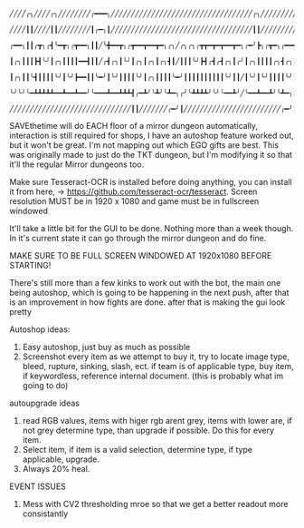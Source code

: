 
            ╱╱╱╱╭╮╱╱╱╱╭╮╱╱╱╱╱╱╱╱╭━━━╮╱╱╱╱╱╱╱╱╱╱╱╱╱╱╱╱╱╱╱╱╱╱╱╱╱╱╱╱╱╱╱╱╱╱╱╭╮╱╱╱╱╱╱╱╱╱╱╱╱╱╱╱╱╱╱╭╮╱╱╱╱╭╮
            ╱╱╱╱┃┃╱╱╱╱┃┃╱╱╱╱╱╱╱╱┃╭━╮┃╱╱╱╱╱╱╱╱╱╱╱╱╱╱╱╱╱╱╱╱╱╱╱╱╱╱╱╱╱╱╱╱╱╱╱┃┃╱╱╱╱╱╱╱╱╱╱╱╱╱╱╱╱╱╱┃┃╱╱╱╭╯╰╮
            ╭━━╮┃┃╭┳╮╭┫╰━┳╮╭┳━━╮┃┃╱╰╋━━┳╮╭┳━━┳━━┳━╮╭╮╱╭╮╭╮╭┳┳━┳━┳━━┳━╮╭━╯┣╮╭┳━╮╭━━┳━━┳━━┳━╮╱┃╰━┳━┻╮╭╯
            ┃╭╮┃┃┃┣┫╰╯┃╭╮┃┃┃┃━━┫┃┃╱╭┫╭╮┃╰╯┃╭╮┃╭╮┃╭╮┫┃╱┃┃┃╰╯┣┫╭┫╭┫╭╮┃╭╯┃╭╮┃┃┃┃╭╮┫╭╮┃┃━┫╭╮┃╭╮╮┃╭╮┃╭╮┃┃
            ┃╭╮┃┃╰┫┃┃┃┃╰╯┃╰╯┣━━┃┃╰━╯┃╰╯┃┃┃┃╰╯┃╭╮┃┃┃┃╰━╯┃┃┃┃┃┃┃┃┃┃╰╯┃┃╱┃╰╯┃╰╯┃┃┃┃╰╯┃┃━┫╰╯┃┃┃┃┃╰╯┃╰╯┃╰╮  
            ╰╯╰╯╰━┻┻┻┻┻━━┻━━┻━━╯╰━━━┻━━┻┻┻┫╭━┻╯╰┻╯╰┻━╮╭╯╰┻┻┻┻╯╰╯╰━━┻╯╱╰━━┻━━┻╯╰┻━╮┣━━┻━━┻╯╰╯╰━━┻━━┻━╯
            ╱╱╱╱╱╱╱╱╱╱╱╱╱╱╱╱╱╱╱╱╱╱╱╱╱╱╱╱╱╱┃┃╱╱╱╱╱╱╱╭━╯┃╱╱╱╱╱╱╱╱╱╱╱╱╱╱╱╱╱╱╱╱╱╱╱╱╭━╯┃


SAVEthetime will do EACH floor of a mirror dungeon automatically, interaction is still required for shops, I have an autoshop feature worked out, but it won't be great.
I'm not mapping out which EGO gifts are best.
This was originally made to just do the TKT dungeon, but I'm modifying it so that it'll the regular Mirror dungeons too. 

Make sure Tesseract-OCR is installed before doing anything, you can install it from here, -> https://github.com/tesseract-ocr/tesseract.
Screen resolution MUST be in 1920 x 1080 and game must be in fullscreen windowed

It'll take a little bit for the GUI to be done. Nothing more than a week though. In it's current state it can go through the mirror dungeon and do fine. 

MAKE SURE TO BE FULL SCREEN WINDOWED AT 1920x1080 BEFORE STARTING!


There's still more than a few kinks to work out with the bot, the main one being autoshop, which is going to be happening in the next push, after that is an improvement in how fights are done. after that is making the gui look pretty


Autoshop ideas:
1. Easy autoshop, just buy as much as possible 
2. Screenshot every item as we attempt to buy it, try to locate image type, bleed, rupture, sinking, slash, ect. if team is of applicable type, buy item, if keywordless, reference internal document. (this is probably what im going to do)

autoupgrade ideas
1. read RGB values, items with higer rgb arent grey, items with lower are, if not grey determine type, than upgrade if possible. Do this for every item.
2. Select item, if item is a valid selection, determine type, if type applicable, upgrade.
3. Always 20% heal.


EVENT ISSUES
1. Mess with CV2 thresholding mroe so that we get a better readout more consistantly
